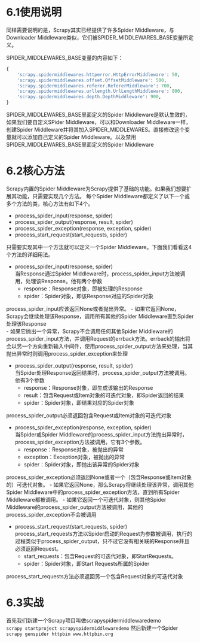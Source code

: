 # 6.1使用说明
同样需要说明的是，Scrapy其实已经提供了许多Spider Middleware，与Downloader Middleware类似，它们被SPIDER_MIDDLEWARES_BASE变量所定义。

SPIDER_MIDDLEWARES_BASE变量的内容如下：
```python
{
    'scrapy.spidermiddlewares.httperror.HttpErrorMiddleware': 50,
    'scrapy.spidermiddlewares.offset.OffsetMiddleware': 500,
    'scrapy.spidermiddlewares.referer.RefererMiddleware': 700,
    'scrapy.spidermiddlewares.urllength.UrlLengthMiddleware': 800,
    'scrapy.spidermiddlewares.depth.DepthMiddleware': 900,
}
```
SPIDER_MIDDLEWARES_BASE里面定义的Spider Middleware是默认生效的，如果我们要自定义SPider Middleware，可以和Downloader Middleware一样，创建Spider Middleware并将其加入SPIDER_MIDDLEWARES。直接修改这个变量就可以添加自己定义的Spider Middleware。以及禁用SPIDER_MIDDLEWARES_BASE里面定义的Spider Middleware

# 6.2核心方法
Scrapy内置的Spider Middleware为Scrapy提供了基础的功能。如果我们想要扩展其功能，只需要实现几个方法。
每个Spider Middleware都定义了以下一个或多个方法的类，核心方法有如下4个。
- process_spider_input(response, spider)
- process_spider_output(response, result, spider)
- process_spider_exception(response, exception, spider)
- process_start_request(start_requests, spider)

只需要实现其中一个方法就可以定义一个Spider Middleware。下面我们看看这4个方法的详细用法。

- process_spider_input(response, spider)  
当Response通过Spider Middleware时，process_spider_input方法被调用，处理该Response。他有两个参数
    - response：Response对象，即被处理的Response
    - spider：Spider对象，即该Response对应的Spider对象

process_spider_input应该返回None或者抛出异常。
    - 如果它返回None，Scrapy会继续处理该Response，调用所有其他的Spider Middleware直到Spider处理该Response  
    - 如果它抛出一个异常，Scrapy不会调用任何其他Spider Middleware的process_spider_input方法，并调用Request的errback方法。errback的输出将会以另一个方向重新输入中间件，使用process_spider_output方法来处理，当其抛出异常时则调用process_spider_exception来处理


- process_spider_output(response, result, spider)  
当Spider处理Response返回结果时，process_spider_output方法被调用。他有3个参数
    - response：Response对象，即生成该输出的Response
    - result：包含Request或Item对象的可迭代对象，即Spider返回的结果
    - spider：Spider对象，即结果对应的Spider对象

process_spider_output必须返回包含Request或Item对象的可迭代对象

- process_spider_exception(response, exception, spider)  
当Spider或Spider Middleware的process_spider_input方法抛出异常时，process_spider_exception方法被调用。它有3个参数。
    - response：Response对象，被抛出的异常
    - exception：Exception对象，被抛出的异常
    - spider：Spider对象，即抛出该异常的Spider对象

process_spider_exception必须返回None或者一个（包含Response或Item对象的）可迭代对象。
    - 如果它返回None，那么Scrapy将继续处理该异常，调用其他Spider Middleware中的process_spider_exception方法，直到所有Spider Middleware都被调用。
    - 如果它返回一个可迭代对象，则其他Spider Middleware的process_spider_output方法被调用，其他的process_spider_exception不会被调用

- process_start_request(start_requests, spider)  
process_start_requests方法以Spider启动的Request为参数被调用，执行的过程类似于process_spider_output，只不过它没有相关联的Response并且必须返回Request。
    - start_requests：包含Request的可迭代对象，即StartRequests。
    - spider：Spider对象，即Start Requests所属的Spider

process_start_requests方法必须返回另一个包含Request对象的可迭代对象

# 6.3实战
首先我们新建一个Scrapy项目叫做scrapyspidermiddlewaredemo  
`scrapy startproject scrapyspidermiddlewaredemo`
然后新建一个Spider  
`scrapy genspider httpbin www.httpbin.org`
